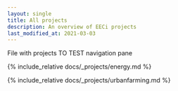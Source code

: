 ```yaml
---
layout: single
title: All projects
description: An overview of EECi projects
last_modified_at: 2021-03-03
---
```



File with projects
TO TEST navigation pane

{% include_relative docs/_projects/energy.md %}

{% include_relative docs/_projects/urbanfarming.md %}

